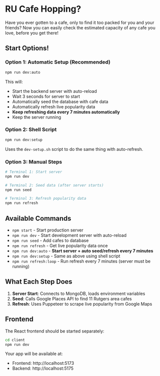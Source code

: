 # RU Cafe Hopping?
Have you ever gotten to a cafe, only to find it too packed for you and your friends? 
Now you can easily check the estimated capacity of any cafe you love, before you get there!

## Start Options!

### Option 1: Automatic Setup (Recommended)
```bash
npm run dev:auto
```
This will:
- Start the backend server with auto-reload
- Wait 3 seconds for server to start
- Automatically seed the database with cafe data
- Automatically refresh live popularity data
- **Keep refreshing data every 7 minutes automatically**
- Keep the server running

### Option 2: Shell Script
```bash
npm run dev:setup
```
Uses the `dev-setup.sh` script to do the same thing with auto-refresh.

### Option 3: Manual Steps
```bash
# Terminal 1: Start server
npm run dev

# Terminal 2: Seed data (after server starts)
npm run seed

# Terminal 3: Refresh popularity data
npm run refresh
```

## Available Commands

- `npm start` - Start production server
- `npm run dev` - Start development server with auto-reload
- `npm run seed` - Add cafes to database
- `npm run refresh` - Get live popularity data once
- `npm run dev:auto` - **Start server + auto seed/refresh every 7 minutes**
- `npm run dev:setup` - Same as above using shell script
- `npm run refresh:loop` - Run refresh every 7 minutes (server must be running)

## What Each Step Does

1. **Server Start**: Connects to MongoDB, loads environment variables
2. **Seed**: Calls Google Places API to find 11 Rutgers area cafes
3. **Refresh**: Uses Puppeteer to scrape live popularity from Google Maps

## Frontend
The React frontend should be started separately:
```bash
cd client
npm run dev
```

Your app will be available at:
- Frontend: http://localhost:5173
- Backend: http://localhost:5175
